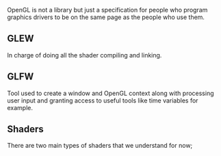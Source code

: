 OpenGL is not a library but just a specification for people who program graphics drivers to be on the same page as the people who use them.

## GLEW
In charge of doing all the shader compiling and linking.

## GLFW
Tool used to create a window and OpenGL context along with processing user input and granting access to useful tools like time variables for example.




## Shaders
There are two main types of shaders that we understand for now;